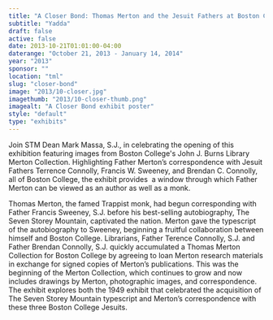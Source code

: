 ```yaml
---
title: "A Closer Bond: Thomas Merton and the Jesuit Fathers at Boston College"
subtitle: "Yadda"
draft: false
active: false
date: 2013-10-21T01:01:00-04:00
daterange: "October 21, 2013 - January 14, 2014"
year: "2013"
sponsor: ""
location: "tml"
slug: "closer-bond"
image: "2013/10-closer.jpg"
imagethumb: "2013/10-closer-thumb.png"
imagealt: "A Closer Bond exhibit poster"
style: "default"
type: "exhibits"
---
```


  <p>Join STM Dean Mark Massa, S.J., in celebrating the   opening of this exhibition featuring images from Boston College's John   J. Burns Library Merton Collection. Highlighting Father Merton&rsquo;s   correspondence with Jesuit Fathers Terrence Connolly, Francis W.   Sweeney, and Brendan C. Connolly, all of Boston College, the exhibit   provides  a window through which Father Merton can be viewed as an   author as well as a monk.</p>
  <p>Thomas Merton, the famed Trappist monk,   had begun corresponding with Father Francis Sweeney, S.J. before his   best-selling autobiography, The Seven Storey Mountain, captivated   the nation. Merton gave the typescript of the autobiography to Sweeney,   beginning a fruitful collaboration between himself and Boston College.   Librarians, Father Terence Connolly, S.J. and Father Brendan Connolly,   S.J. quickly accumulated a Thomas Merton Collection for Boston College   by agreeing to loan Merton research materials in exchange for signed   copies of Merton&rsquo;s publications. This was the beginning of the Merton   Collection, which continues to grow and now includes drawings by Merton,   photographic images, and correspondence. The exhibit explores both the   1949 exhibit that celebrated the acquisition of The Seven Storey Mountain typescript and Merton&rsquo;s correspondence with these three Boston College Jesuits.</p>

<!--

Active:
    Yes (will appear on Exhibit's homepage)
    No (will not appear on Exhibit's homepage, but will appear in archives)

Gallery locations: 
    Burns Library (burns)
    Theology and Ministry Library (tml)
    O'Neill Level One (lvl1)
    O'Neill Level Three (lvl3)
    O'Neill Reading Room (reading)
    O'Neill Reading Room Back Wall (backwall)
    O'Neill Lobby (lobby)
    History Dept, Stokes Hall (stokes)
    Bapst Exhibits (bapsts)
    Archived Bapst Exhibits (bapstsarchive)
  
Need spaces for:

  Virtual Exhibits (virtual)
  Tip O'Neill (tiponeill)

Style:
    Poster on left, text on right (default)
    Poster on right, text on left (right)
    Poster large, centered above text (middle_top)
    Poster large, centered below text (middle_down)

Add'l images
    <img src="https://library.bc.edu/images/exhibits/XXXX/201X/00-XXXX.png" alt="words" class="float_left">
    <img src="https://library.bc.edu/images/exhibits/XXXX/201X/00-XXXX.png" alt="words" class="float_right">
    <img src="https://library.bc.edu/images/exhibits/XXXX/201X/00-XXXX.png" alt="words" class="center">

-->

